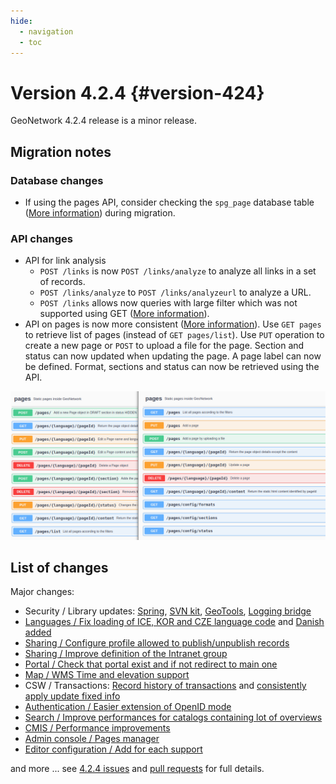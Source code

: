 ```yaml
---
hide:
  - navigation
  - toc
---
```

# Version 4.2.4 {#version-424}

GeoNetwork 4.2.4 release is a minor release.

## Migration notes

### Database changes

-   If using the pages API, consider checking the `spg_page` database table ([More information](https://github.com/geonetwork/core-geonetwork/pull/7005)) during migration.

### API changes

-   API for link analysis
    -   `POST /links` is now `POST /links/analyze` to analyze all links in a set of records.
    -   `POST /links/analyze` to `POST /links/analyzeurl` to analyze a URL.
    -   `POST /links` allows now queries with large filter which was not supported using GET ([More information](https://github.com/geonetwork/core-geonetwork/pull/7022)).
-   API on pages is now more consistent ([More information](https://github.com/geonetwork/core-geonetwork/pull/6788)). Use `GET pages` to retrieve list of pages (instead of `GET pages/list`). Use `PUT` operation to create a new page or `POST` to upload a file for the page. Section and status can now updated when updating the page. A page label can now be defined. Format, sections and status can now be retrieved using the API.

![](img/424-pagesapi.png)

## List of changes

Major changes:

-   Security / Library updates: [Spring](https://github.com/geonetwork/core-geonetwork/pull/7023), [SVN kit](https://github.com/geonetwork/core-geonetwork/pull/7017), [GeoTools](https://github.com/geonetwork/core-geonetwork/pull/6925), [Logging bridge](https://github.com/geonetwork/core-geonetwork/pull/6904)
-   [Languages / Fix loading of ICE, KOR and CZE language code](https://github.com/geonetwork/core-geonetwork/pull/7055) and [Danish added](https://github.com/geonetwork/core-geonetwork/pull/6933)
-   [Sharing / Configure profile allowed to publish/unpublish records](https://github.com/geonetwork/core-geonetwork/pull/6956)
-   [Sharing / Improve definition of the Intranet group](https://github.com/geonetwork/core-geonetwork/pull/6894)
-   [Portal / Check that portal exist and if not redirect to main one](https://github.com/geonetwork/core-geonetwork/pull/7034)
-   [Map / WMS Time and elevation support](https://github.com/geonetwork/core-geonetwork/pull/6820)
-   CSW / Transactions: [Record history of transactions](https://github.com/geonetwork/core-geonetwork/pull/7016) and [consistently apply update fixed info](https://github.com/geonetwork/core-geonetwork/pull/7004)
-   [Authentication / Easier extension of OpenID mode](https://github.com/geonetwork/core-geonetwork/pull/6965)
-   [Search / Improve performances for catalogs containing lot of overviews](https://github.com/geonetwork/core-geonetwork/pull/6895)
-   [CMIS / Performance improvements](https://github.com/geonetwork/core-geonetwork/pull/6893)
-   [Admin console / Pages manager](https://github.com/geonetwork/core-geonetwork/pull/6788)
-   [Editor configuration / Add for each support](https://github.com/geonetwork/core-geonetwork/pull/6907)

and more \... see [4.2.4 issues](https://github.com/geonetwork/core-geonetwork/issues?q=is%3Aissue+milestone%3A4.2.4+is%3Aclosed) and [pull requests](https://github.com/geonetwork/core-geonetwork/pulls?page=3&q=is%3Apr+milestone%3A4.2.4+is%3Aclosed) for full details.
